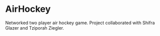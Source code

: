 # AirHockey
Networked two player air hockey game. Project collaborated with Shifra Glazer and Tziporah Ziegler.
